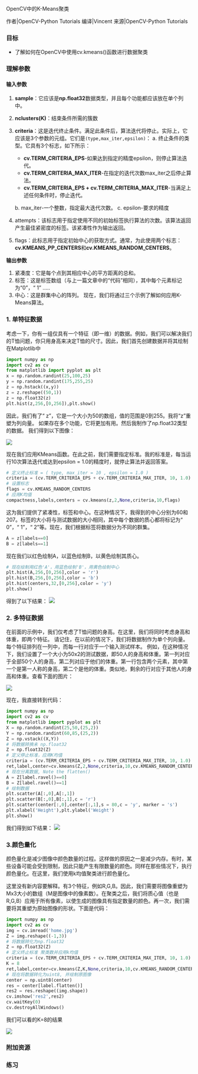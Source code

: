 OpenCV中的K-Means聚类

作者|OpenCV-Python Tutorials 
编译|Vincent
来源|OpenCV-Python Tutorials 

### 目标
- 了解如何在OpenCV中使用cv.kmeans()函数进行数据聚类

### 理解参数
#### 输入参数
1. **sample**：它应该是**np.float32**数据类型，并且每个功能都应该放在单个列中。
2. **nclusters(K)**：结束条件所需的簇数
3. **criteria**：这是迭代终止条件。满足此条件后，算法迭代将停止。实际上，它应该是3个参数的元组。它们是`(type,max_iter,epsilon)`：
    a. 终止条件的类型。它具有3个标志，如下所示：
    - **cv.TERM_CRITERIA_EPS**-如果达到指定的精度epsilon，则停止算法迭代。
    - **cv.TERM_CRITERIA_MAX_ITER**-在指定的迭代次数max_iter之后停止算法。
    - **cv.TERM_CRITERIA_EPS + cv.TERM_CRITERIA_MAX_ITER**-当满足上述任何条件时，停止迭代。
  
    b. max_iter-一个整数，指定最大迭代次数。
    c. epsilon-要求的精度
1. attempts：该标志用于指定使用不同的初始标签执行算法的次数。该算法返回产生最佳紧密度的标签。该紧凑性作为输出返回。
2. flags：此标志用于指定初始中心的获取方式。通常，为此使用两个标志：**cv.KMEANS_PP_CENTERS**和**cv.KMEANS_RANDOM_CENTERS**。

**输出参数**
1. 紧凑度：它是每个点到其相应中心的平方距离的总和。
2. 标签：这是标签数组（与上一篇文章中的“代码”相同），其中每个元素标记为“0”，“ 1” .....
3. 中心：这是群集中心的阵列。
现在，我们将通过三个示例了解如何应用K-Means算法。

### 1. 单特征数据
考虑一下，你有一组仅具有一个特征（即一维）的数据。例如，我们可以解决我们的T恤问题，你只用身高来决定T恤的尺寸。因此，我们首先创建数据并将其绘制在Matplotlib中 

```python
import numpy as np
import cv2 as cv
from matplotlib import pyplot as plt
x = np.random.randint(25,100,25)
y = np.random.randint(175,255,25)
z = np.hstack((x,y))
z = z.reshape((50,1))
z = np.float32(z)
plt.hist(z,256,[0,256]),plt.show()
```

因此，我们有了“ z”，它是一个大小为50的数组，值的范围是0到255。我将“z”重塑为列向量。
如果存在多个功能，它将更加有用。然后我制作了np.float32类型的数据。
我们得到以下图像：

![](http://qiniu.aihubs.net/oc_1d_testdata.png)

现在我们应用KMeans函数。在此之前，我们需要指定标准。我的标准是，每当运行10次算法迭代或达到epsilon = 1.0的精度时，就停止算法并返回答案。

```python
# 定义终止标准 = ( type, max_iter = 10 , epsilon = 1.0 )
criteria = (cv.TERM_CRITERIA_EPS + cv.TERM_CRITERIA_MAX_ITER, 10, 1.0)
# 设置标志
flags = cv.KMEANS_RANDOM_CENTERS
# 应用K均值
compactness,labels,centers = cv.kmeans(z,2,None,criteria,10,flags)
```

这为我们提供了紧凑性，标签和中心。在这种情况下，我得到的中心分别为60和207。标签的大小将与测试数据的大小相同，其中每个数据的质心都将标记为“ 0”，“ 1”，“ 2”等。现在，我们根据标签将数据分为不同的群集。

```python
A = z[labels==0]
B = z[labels==1]
```

现在我们以红色绘制A，以蓝色绘制B，以黄色绘制其质心。
```python
# 现在绘制用红色'A'，用蓝色绘制'B'，用黄色绘制中心
plt.hist(A,256,[0,256],color = 'r')
plt.hist(B,256,[0,256],color = 'b')
plt.hist(centers,32,[0,256],color = 'y')
plt.show()
```

得到了以下结果：
![](http://qiniu.aihubs.net/oc_1d_clustered.png)

### 2. 多特征数据
在前面的示例中，我们仅考虑了T恤问题的身高。在这里，我们将同时考虑身高和体重，即两个特征。
请记住，在以前的情况下，我们将数据制作为单个列向量。每个特征排列在一列中，而每一行对应于一个输入测试样本。
例如，在这种情况下，我们设置了一个大小为50x2的测试数据，即50人的身高和体重。第一列对应于全部50个人的身高，第二列对应于他们的体重。第一行包含两个元素，其中第一个是第一人称的身高，​​第二个是他的体重。类似地，剩余的行对应于其他人的身高和体重。查看下面的图片： 

![](http://qiniu.aihubs.net/oc_feature_representation.jpg)

现在，我直接转到代码：

```python
import numpy as np
import cv2 as cv
from matplotlib import pyplot as plt
X = np.random.randint(25,50,(25,2))
Y = np.random.randint(60,85,(25,2))
Z = np.vstack((X,Y))
# 将数据转换未 np.float32
Z = np.float32(Z)
# 定义停止标准，应用K均值
criteria = (cv.TERM_CRITERIA_EPS + cv.TERM_CRITERIA_MAX_ITER, 10, 1.0)
ret,label,center=cv.kmeans(Z,2,None,criteria,10,cv.KMEANS_RANDOM_CENTERS)
# 现在分离数据, Note the flatten()
A = Z[label.ravel()==0]
B = Z[label.ravel()==1]
# 绘制数据
plt.scatter(A[:,0],A[:,1])
plt.scatter(B[:,0],B[:,1],c = 'r')
plt.scatter(center[:,0],center[:,1],s = 80,c = 'y', marker = 's')
plt.xlabel('Height'),plt.ylabel('Weight')
plt.show()
```

我们得到如下结果：
![](http://qiniu.aihubs.net/oc_2d_clustered.jpg)

### 3.颜色量化
颜色量化是减少图像中颜色数量的过程。这样做的原因之一是减少内存。有时，某些设备可能会受到限制，因此只能产生有限数量的颜色。同样在那些情况下，执行颜色量化。在这里，我们使用k均值聚类进行颜色量化。

这里没有新内容要解释。有3个特征，例如R,G,B。因此，我们需要将图像重塑为Mx3大小的数组（M是图像中的像素数）。在聚类之后，我们将质心值（也是R,G,B）应用于所有像素，以使生成的图像具有指定数量的颜色。再一次，我们需要将其重塑为原始图像的形状。下面是代码： 

```python
import numpy as np
import cv2 as cv
img = cv.imread('home.jpg')
Z = img.reshape((-1,3))
# 将数据转化为np.float32
Z = np.float32(Z)
# 定义终止标准 聚类数并应用k均值
criteria = (cv.TERM_CRITERIA_EPS + cv.TERM_CRITERIA_MAX_ITER, 10, 1.0)
K = 8
ret,label,center=cv.kmeans(Z,K,None,criteria,10,cv.KMEANS_RANDOM_CENTERS)
# 现在将数据转化为uint8, 并绘制原图像
center = np.uint8(center)
res = center[label.flatten()]
res2 = res.reshape((img.shape))
cv.imshow('res2',res2)
cv.waitKey(0)
cv.destroyAllWindows()
```

我们可以看的K=8的结果

![](http://qiniu.aihubs.net/oc_color_quantization.jpg)

### 附加资源
### 练习